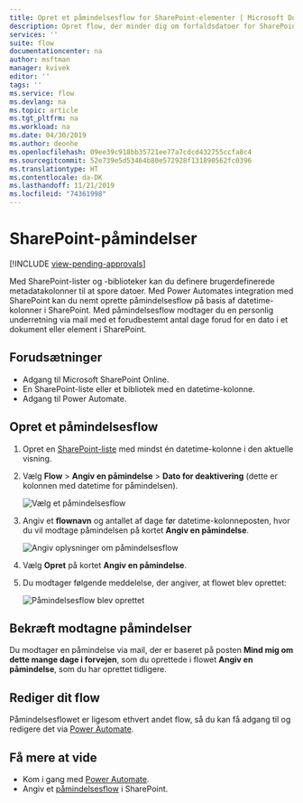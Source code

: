 ```yaml
---
title: Opret et påmindelsesflow for SharePoint-elementer | Microsoft Docs
description: Opret flow, der minder dig om forfaldsdatoer for SharePoint-elementer.
services: ''
suite: flow
documentationcenter: na
author: msftman
manager: kvivek
editor: ''
tags: ''
ms.service: flow
ms.devlang: na
ms.topic: article
ms.tgt_pltfrm: na
ms.workload: na
ms.date: 04/30/2019
ms.author: deonhe
ms.openlocfilehash: 09ee39c918bb35721ee77a7cdcd432755ccfa8c4
ms.sourcegitcommit: 52e739e5d53464b80e572928f131890562fc0396
ms.translationtype: HT
ms.contentlocale: da-DK
ms.lasthandoff: 11/21/2019
ms.locfileid: "74361998"
---
```

# <a name="sharepoint-remind-me"></a>SharePoint-påmindelser
[!INCLUDE [view-pending-approvals](includes/cc-rebrand.md)]

Med SharePoint-lister og -biblioteker kan du definere brugerdefinerede metadatakolonner til at spore datoer. Med Power Automates integration med SharePoint kan du nemt oprette påmindelsesflow på basis af datetime-kolonner i SharePoint. Med påmindelsesflow modtager du en personlig underretning via mail med et forudbestemt antal dage forud for en dato i et dokument eller element i SharePoint.

## <a name="prerequisites"></a>Forudsætninger
- Adgang til Microsoft SharePoint Online.
- En SharePoint-liste eller et bibliotek med en datetime-kolonne.
- Adgang til Power Automate.

## <a name="create-a-reminder-flow"></a>Opret et påmindelsesflow

 1. Opret en [SharePoint-liste](https://support.office.com/article/Create-a-list-in-SharePoint-0D397414-D95F-41EB-ADDD-5E6EFF41B083) med mindst én datetime-kolonne i den aktuelle visning. 
 1. Vælg **Flow** > **Angiv en påmindelse** > **Dato for deaktivering** (dette er kolonnen med datetime for påmindelsen).

     ![Vælg et påmindelsesflow](media/create-sharepoint-reminder-flows/select-reminder-flow.png)

1. Angiv et **flownavn** og antallet af dage før datetime-kolonneposten, hvor du vil modtage påmindelsen på kortet **Angiv en påmindelse**.

    ![Angiv oplysninger om påmindelsesflow](media/create-sharepoint-reminder-flows/set-reminder-details.png)

1. Vælg **Opret** på kortet **Angiv en påmindelse**.

1. Du modtager følgende meddelelse, der angiver, at flowet blev oprettet:

    ![Påmindelsesflow blev oprettet](media/create-sharepoint-reminder-flows/success.png)
    

## <a name="confirm-reminders-received"></a>Bekræft modtagne påmindelser

Du modtager en påmindelse via mail, der er baseret på posten **Mind mig om dette mange dage i forvejen**, som du oprettede i flowet **Angiv en påmindelse**, som du har oprettet tidligere. 

## <a name="edit-your-flow"></a>Rediger dit flow

Påmindelsesflowet er ligesom ethvert andet flow, så du kan få adgang til og redigere det via [Power Automate](https://flow.microsoft.com).

## <a name="learn-more"></a>Få mere at vide

- Kom i gang med [Power Automate](https://flow.microsoft.com).
- Angiv et [påmindelsesflow](https://support.office.com/article/set-a-reminder-flow-23c0e172-1fc1-4ac8-a9db-cd0b81d634d8) i SharePoint.


